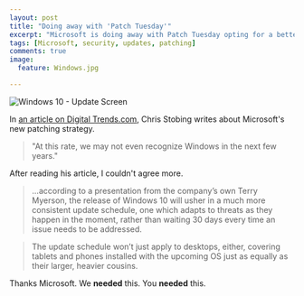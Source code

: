 ```yaml
---
layout: post
title: "Doing away with 'Patch Tuesday'"
excerpt: "Microsoft is doing away with Patch Tuesday opting for a better security update schedule."
tags: [Microsoft, security, updates, patching]
comments: true
image:
  feature: Windows.jpg

---
```


![Windows 10 - Update Screen][1]

In [an article on Digital Trends.com](http://www.digitaltrends.com/computing/microsoft-promises-an-end-to-an-era-as-patch-tuesday-taken-to-the-shed/), Chris Stobing writes about Microsoft's new patching strategy.

> "At this rate, we may not even recognize Windows in the next few years."

After reading his article, I couldn't agree more.

> ...according to a presentation from the company’s own Terry Myerson, the release of Windows 10 will usher in a much more consistent update schedule, one which adapts to threats as they happen in the moment, rather than waiting 30 days every time an issue needs to be addressed.

> The update schedule won’t just apply to desktops, either, covering tablets and phones installed with the upcoming OS just as equally as their larger, heavier cousins.

Thanks Microsoft. We **needed** this. You **needed** this.

[1]: http://icdn2.digitaltrends.com/image/windows-update-640x0.jpg